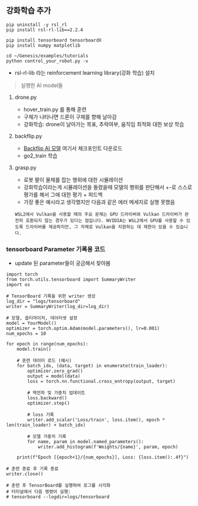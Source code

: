 
## 강화학습 추가

```
pip uninstall -y rsl_rl
pip install rsl-rl-lib==2.2.4

pip install tensorboard tensorboardX
pip install numpy matplotlib

cd ~/Genesis/examples/tutorials
python control_your_robot.py -v

```
- rsl-rl-lib 라는 reinforcement learning library(강화 학습) 설치

> 실행한 AI model들
1. drone.py
    * hover_train.py 를 통해 훈련
    * 구체가 나타나면 드론이 구체를 향해 날아감
    * 강화학습: drone이 날아가는 목표, 추락여부, 움직임 최적화 대한 보상 학습
2. backflip.py
    * [Backflip AI 모델](https://drive.google.com/drive/folders/1ZxBaDP4_Br0ZhriQx_8A3JIwZZLnxix4?usp=drive_link) 여기서 체크포인트 다운로드
    * go2_train 학습
3. grasp.py
    * 로봇 팔이 물체를 잡는 행위에 대한 시뮬레이션
    * 강화학습이라는게 시뮬레이션을 돌렸을때 모델의 행위를 판단해서 +-로 스스로 평가를 해서 그에 대한 평가 + 피드백
    * 가장 좋은 예시라고 생각했지만 다음과 같은 에러 메세지로 실행 못했음

    ```
    WSL2에서 Vulkan을 사용할 때의 주요 문제는 GPU 드라이버와 Vulkan 드라이버가 완전히 호환되지 않는 경우가 있다는 점입니다. NVIDIA는 WSL2에서 GPU를 사용할 수 있도록 드라이버를 제공하지만, 그 자체로 Vulkan을 지원하는 데 제한이 있을 수 있습니다.
    ```




### tensorboard Parameter 기록용 코드
* update 된 parameter들이 궁금해서 찾아봄
```
import torch
from torch.utils.tensorboard import SummaryWriter
import os

# TensorBoard 기록을 위한 writer 생성
log_dir = "logs/tensorboard"
writer = SummaryWriter(log_dir=log_dir)

# 모델, 옵티마이저, 데이터셋 설정
model = YourModel()
optimizer = torch.optim.Adam(model.parameters(), lr=0.001)
num_epochs = 10

for epoch in range(num_epochs):
    model.train()
    
    # 훈련 데이터 로드 (예시)
    for batch_idx, (data, target) in enumerate(train_loader):
        optimizer.zero_grad()
        output = model(data)
        loss = torch.nn.functional.cross_entropy(output, target)
        
        # 역전파 및 가중치 업데이트
        loss.backward()
        optimizer.step()

        # loss 기록
        writer.add_scalar('Loss/train', loss.item(), epoch * len(train_loader) + batch_idx)

        # 모델 가중치 기록
        for name, param in model.named_parameters():
            writer.add_histogram(f'Weights/{name}', param, epoch)

    print(f"Epoch [{epoch+1}/{num_epochs}], Loss: {loss.item():.4f}")

# 훈련 종료 후 기록 종료
writer.close()

# 훈련 후 TensorBoard를 실행하여 로그를 시각화
# 터미널에서 다음 명령어 실행:
# tensorboard --logdir=logs/tensorboard
```